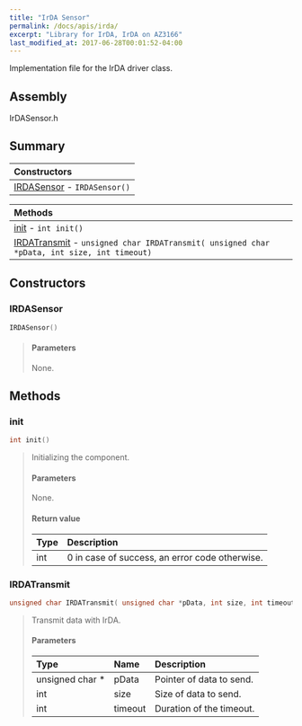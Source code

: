 ```yaml
---
title: "IrDA Sensor"
permalink: /docs/apis/irda/
excerpt: "Library for IrDA, IrDA on AZ3166"
last_modified_at: 2017-06-28T00:01:52-04:00
---
```


Implementation file for the IrDA driver class.

## Assembly

IrDASensor.h

## Summary

| Constructors                               |
| :----------------------------------------- |
| [IRDASensor](#irdasensor) - `IRDASensor()` |

| Methods                                                                                                    |
| :--------------------------------------------------------------------------------------------------------- |
| [init](#init) - `int init()`                                                                               |
| [IRDATransmit](#irdatransmit) - `unsigned char IRDATransmit( unsigned char *pData, int size, int timeout)` |

## Constructors

### IRDASensor

```cpp
IRDASensor()
```

> #### Parameters
>
> None.

## Methods

### init

```cpp
int init()
```

> Initializing the component.
>
> #### Parameters
>
> None.
>
> #### Return value
>
> | Type | Description                                    |
> | :--- | :--------------------------------------------- |
> | int  | 0 in case of success, an error code otherwise. |

### IRDATransmit

```cpp
unsigned char IRDATransmit( unsigned char *pData, int size, int timeout)
```

> Transmit data with IrDA.
>
> #### Parameters
>
> | Type             | Name    | Description              |
> | :--------------- | :------ | :----------------------- |
> | unsigned char \* | pData   | Pointer of data to send. |
> | int              | size    | Size of data to send.    |
> | int              | timeout | Duration of the timeout. |
